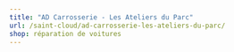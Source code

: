 ```yaml
---
title: "AD Carrosserie - Les Ateliers du Parc"
url: /saint-cloud/ad-carrosserie-les-ateliers-du-parc/
shop: réparation de voitures
---
```

